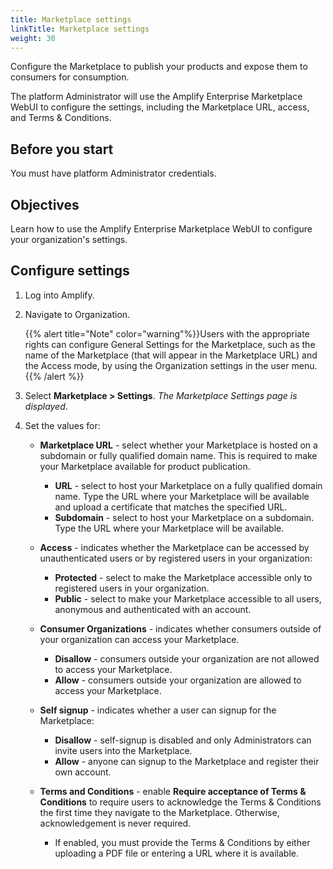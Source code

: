 ```yaml
---
title: Marketplace settings
linkTitle: Marketplace settings
weight: 30
---
```


Configure the Marketplace to publish your products and expose them to consumers for consumption.

The platform Administrator will use the Amplify Enterprise Marketplace WebUI to configure the settings, including the Marketplace URL, access, and Terms & Conditions.

## Before you start

You must have platform Administrator credentials.

## Objectives

Learn how to use the Amplify Enterprise Marketplace WebUI to configure your organization's settings.

## Configure settings

1. Log into Amplify.
2. Navigate to Organization.

    {{% alert title="Note" color="warning"%}}Users with the appropriate rights can configure General Settings for the Marketplace, such as the name of the Marketplace (that will appear in the Marketplace URL) and the Access mode, by using the Organization settings in the user menu.{{% /alert %}}

3. Select **Marketplace > Settings**. *The Marketplace Settings page is displayed*.
4. Set the values for:

    * **Marketplace URL** - select whether your Marketplace is hosted on a subdomain or fully qualified domain name. This is required to make your Marketplace available for product publication.

        * **URL** - select to host your Marketplace on a fully qualified domain name. Type the URL where your Marketplace will be available and upload a certificate that matches the specified URL.
        * **Subdomain** - select to host your Marketplace on a subdomain. Type the URL where your Marketplace will be available.

    * **Access** - indicates whether the Marketplace can be accessed by unauthenticated users or by registered users in your organization:

        * **Protected** - select to make the Marketplace accessible only to registered users in your organization.
        * **Public** - select to make your Marketplace accessible to all users, anonymous and authenticated with an account.

    * **Consumer Organizations** - indicates whether consumers outside of your organization can access your Marketplace.

        * **Disallow** - consumers outside your organization are not allowed to access your Marketplace.
        * **Allow** - consumers outside your organization are allowed to access your Marketplace.

    * **Self signup** - indicates whether a user can signup for the Marketplace:

        * **Disallow** - self-signup is disabled and only Administrators can invite users into the Marketplace.
        * **Allow** - anyone can signup to the Marketplace and register their own account.

    * **Terms and Conditions** - enable **Require acceptance of Terms & Conditions** to require users to acknowledge the Terms & Conditions the first time they navigate to the Marketplace. Otherwise, acknowledgement is never required.

        * If enabled, you must provide the Terms & Conditions by either uploading a PDF file or entering a URL where it is available.
